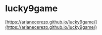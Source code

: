 # lucky9game
[https://arianecerezo.github.io/lucky9game/](https://arianecerezo.github.io/lucky9game/)
